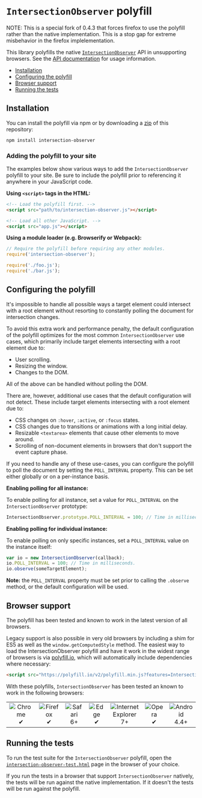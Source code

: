 # `IntersectionObserver` polyfill

NOTE:
This is a special fork of 0.4.3 that forces firefox to use the polyfill rather than the native implementation. This is a stop gap for extreme misbehavior in the firefox implelementation.

This library polyfills the native [`IntersectionObserver`](http://w3c.github.io/IntersectionObserver/) API in unsupporting browsers. See the [API documentation](https://developer.mozilla.org/en-US/docs/Web/API/Intersection_Observer_API) for usage information.

- [Installation](#installation)
- [Configuring the polyfill](#configuring-the-polyfill)
- [Browser support](#browser-support)
- [Running the tests](#running-the-tests)

## Installation

You can install the polyfill via npm or by downloading a [zip](https://github.com/w3c/IntersectionObserver/archive/gh-pages.zip) of this repository:

```sh
npm install intersection-observer
```

### Adding the polyfill to your site

The examples below show various ways to add the `IntersectionObserver` polyfill to your site. Be sure to include the polyfill prior to referencing it anywhere in your JavaScript code.

**Using `<script>` tags in the HTML:**

```html
<!-- Load the polyfill first. -->
<script src="path/to/intersection-observer.js"></script>

<!-- Load all other JavaScript. -->
<script src="app.js"></script>
```

**Using a module loader (e.g. Browserify or Webpack):**

```js
// Require the polyfill before requiring any other modules.
require('intersection-observer');

require('./foo.js');
require('./bar.js');
```

## Configuring the polyfill

It's impossible to handle all possible ways a target element could intersect with a root element without resorting to constantly polling the document for intersection changes.

To avoid this extra work and performance penalty, the default configuration of the polyfill optimizes for the most common `IntersectionObserver` use cases, which primarily include target elements intersecting with a root element due to:

- User scrolling.
- Resizing the window.
- Changes to the DOM.

All of the above can be handled without polling the DOM.

There are, however, additional use cases that the default configuration will not detect. These include target elements intersecting with a root element due to:

- CSS changes on `:hover`, `:active`, or `:focus` states.
- CSS changes due to transitions or animations with a long initial delay.
- Resizable `<textarea>` elements that cause other elements to move around.
- Scrolling of non-document elements in browsers that don't support the event capture phase.

If you need to handle any of these use-cases, you can configure the polyfill to poll the document by setting the `POLL_INTERVAL` property. This can be set either globally or on a per-instance basis.

**Enabling polling for all instance:**

To enable polling for all instance, set a value for `POLL_INTERVAL` on the `IntersectionObserver` prototype:


```js
IntersectionObserver.prototype.POLL_INTERVAL = 100; // Time in milliseconds.
```

**Enabling polling for individual instance:**

To enable polling on only specific instances, set a `POLL_INTERVAL` value on the instance itself:

```js
var io = new IntersectionObserver(callback);
io.POLL_INTERVAL = 100; // Time in milliseconds.
io.observe(someTargetElement);
```

**Note:** the `POLL_INTERVAL` property must be set prior to calling the `.observe` method, or the default configuration will be used.

## Browser support

The polyfill has been tested and known to work in the latest version of all browsers.

Legacy support is also possible in very old browsers by including a shim for ES5 as well as the `window.getComputedStyle` method. The easiest way to load the IntersectionObserver polyfill and have it work in the widest range of browsers is via [polyfill.io](https://cdn.polyfill.io/v2/docs/), which will automatically include dependencies where necessary:

```html
<script src="https://polyfill.io/v2/polyfill.min.js?features=IntersectionObserver"></script>
```

With these polyfills, `IntersectionObserver` has been tested an known to work in the following browsers:

<table>
  <tr>
    <td align="center">
      <img src="https://raw.github.com/alrra/browser-logos/39.2.2/src/chrome/chrome_48x48.png" alt="Chrome"><br>
      ✔
    </td>
    <td align="center">
      <img src="https://raw.github.com/alrra/browser-logos/39.2.2/src/firefox/firefox_48x48.png" alt="Firefox"><br>
      ✔
    </td>
    <td align="center">
      <img src="https://raw.github.com/alrra/browser-logos/39.2.2/src/safari/safari_48x48.png" alt="Safari"><br>
      6+
    </td>
    <td align="center">
      <img src="https://raw.github.com/alrra/browser-logos/39.2.2/src/edge/edge_48x48.png" alt="Edge"><br>
      ✔
    </td>
    <td align="center">
      <img src="https://raw.github.com/alrra/browser-logos/39.2.2/src/archive/internet-explorer_7-8/internet-explorer_7-8_48x48.png" alt="Internet Explorer"><br>
      7+
    </td>
    <td align="center">
      <img src="https://raw.github.com/alrra/browser-logos/39.2.2/src/opera/opera_48x48.png" alt="Opera"><br>
      ✔
    </td>
    <td align="center">
      <img src="https://raw.github.com/alrra/browser-logos/39.2.2/src/android/android_48x48.png" alt="Android"><br>
      4.4+
    </td>
  </tr>
</table>

## Running the tests

To run the test suite for the `IntersectionObserver` polyfill, open the [`intersection-observer-test.html`](./intersection-observer-test.html) page in the browser of your choice.

If you run the tests in a browser that support `IntersectionObserver` natively, the tests will be run against the native implementation. If it doesn't the tests will be run against the polyfill.
